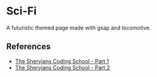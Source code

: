 # Sci-Fi

A futuristic themed page made with gsap and locomotive.

## References

- [The Sheryians Coding School - Part 1](https://youtu.be/Ud_hP2raTmk)
- [The Sheryians Coding School - Part 2](https://youtu.be/nFfKAGZzCiQ)
